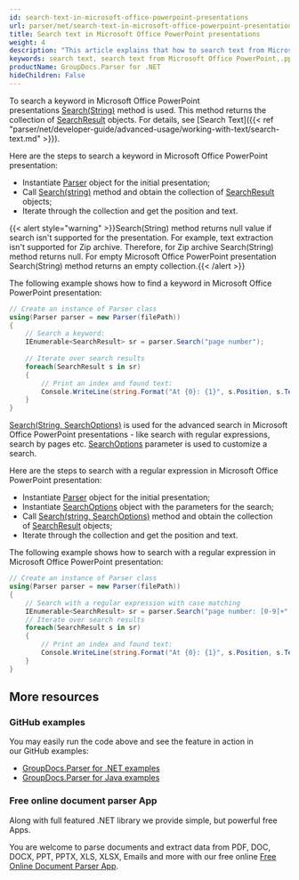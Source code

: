 ```yaml
---
id: search-text-in-microsoft-office-powerpoint-presentations
url: parser/net/search-text-in-microsoft-office-powerpoint-presentations
title: Search text in Microsoft Office PowerPoint presentations
weight: 4
description: "This article explains that how to search text from Microsoft Office PowerPoint(.ppt, .pptx) presentations"
keywords: search text, search text from Microsoft Office PowerPoint,.ppt, .pptx
productName: GroupDocs.Parser for .NET
hideChildren: False
---
```

To search a keyword in Microsoft Office PowerPoint presentations [Search(String)](https://reference.groupdocs.com/net/parser/groupdocs.parser/parser/methods/search) method is used. This method returns the collection of [SearchResult](https://reference.groupdocs.com/net/parser/groupdocs.parser.data/searchresult) objects. For details, see [Search Text]({{< ref "parser/net/developer-guide/advanced-usage/working-with-text/search-text.md" >}}).

Here are the steps to search a keyword in Microsoft Office PowerPoint presentation:

*   Instantiate [Parser](https://reference.groupdocs.com/net/parser/groupdocs.parser/parser) object for the initial presentation;
*   Call [Search(string)](https://reference.groupdocs.com/net/parser/groupdocs.parser/parser/methods/search) method and obtain the collection of [SearchResult](https://reference.groupdocs.com/net/parser/groupdocs.parser.data/searchresult) objects;
*   Iterate through the collection and get the position and text.

{{< alert style="warning" >}}Search(String) method returns null value if search isn't supported for the presentation. For example, text extraction isn't supported for Zip archive. Therefore, for Zip archive Search(String) method returns null. For empty Microsoft Office PowerPoint presentation Search(String) method returns an empty collection.{{< /alert >}}

The following example shows how to find a keyword in Microsoft Office PowerPoint presentation:

```csharp
// Create an instance of Parser class
using(Parser parser = new Parser(filePath))
{
    // Search a keyword:
    IEnumerable<SearchResult> sr = parser.Search("page number");
   
    // Iterate over search results
    foreach(SearchResult s in sr)
    {
        // Print an index and found text:
        Console.WriteLine(string.Format("At {0}: {1}", s.Position, s.Text));
    }
}
```

[Search(String, SearchOptions)](https://reference.groupdocs.com/net/parser/groupdocs.parser.parser/search/methods/1) is used for the advanced search in Microsoft Office PowerPoint presentations - like search with regular expressions, search by pages etc. [SearchOptions](https://reference.groupdocs.com/net/parser/groupdocs.parser.options/searchoptions) parameter is used to customize a search.

Here are the steps to search with a regular expression in Microsoft Office PowerPoint presentation:

*   Instantiate [Parser](https://reference.groupdocs.com/net/parser/groupdocs.parser/parser) object for the initial presentation;
*   Instantiate [SearchOptions](https://reference.groupdocs.com/net/parser/groupdocs.parser.options/searchoptions) object with the parameters for the search;
*   Call [Search(string, SearchOptions)](https://reference.groupdocs.com/net/parser/groupdocs.parser.parser/search/methods/1) method and obtain the collection of [SearchResult](https://reference.groupdocs.com/net/parser/groupdocs.parser.data/searchresult) objects;
*   Iterate through the collection and get the position and text.

The following example shows how to search with a regular expression in Microsoft Office PowerPoint presentation:

```csharp
// Create an instance of Parser class
using(Parser parser = new Parser(filePath))
{
    // Search with a regular expression with case matching
    IEnumerable<SearchResult> sr = parser.Search("page number: [0-9]+", new SearchOptions(true, false, true));
    // Iterate over search results
    foreach(SearchResult s in sr)
    {
        // Print an index and found text:
        Console.WriteLine(string.Format("At {0}: {1}", s.Position, s.Text));
    }
}
```

## More resources

### GitHub examples

You may easily run the code above and see the feature in action in our GitHub examples:

*   [GroupDocs.Parser for .NET examples](https://github.com/groupdocs-parser/GroupDocs.Parser-for-.NET)    
*   [GroupDocs.Parser for Java examples](https://github.com/groupdocs-parser/GroupDocs.Parser-for-Java)    

### Free online document parser App

Along with full featured .NET library we provide simple, but powerful free Apps.

You are welcome to parse documents and extract data from PDF, DOC, DOCX, PPT, PPTX, XLS, XLSX, Emails and more with our free online [Free Online Document Parser App](https://products.groupdocs.app/parser).